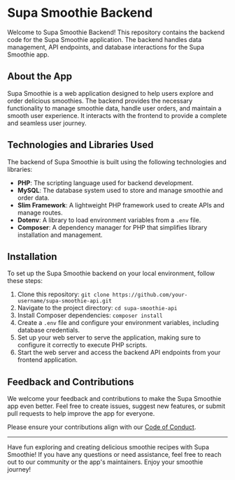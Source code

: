 # Supa Smoothie Backend

Welcome to Supa Smoothie Backend! This repository contains the backend code for the Supa Smoothie application. The backend handles data management, API endpoints, and database interactions for the Supa Smoothie app.

## About the App

Supa Smoothie is a web application designed to help users explore and order delicious smoothies. The backend provides the necessary functionality to manage smoothie data, handle user orders, and maintain a smooth user experience. It interacts with the frontend to provide a complete and seamless user journey.

## Technologies and Libraries Used

The backend of Supa Smoothie is built using the following technologies and libraries:

- **PHP**: The scripting language used for backend development.
- **MySQL**: The database system used to store and manage smoothie and order data.
- **Slim Framework**: A lightweight PHP framework used to create APIs and manage routes.
- **Dotenv**: A library to load environment variables from a `.env` file.
- **Composer**: A dependency manager for PHP that simplifies library installation and management.

## Installation

To set up the Supa Smoothie backend on your local environment, follow these steps:

1. Clone this repository: `git clone https://github.com/your-username/supa-smoothie-api.git`
2. Navigate to the project directory: `cd supa-smoothie-api`
3. Install Composer dependencies: `composer install`
4. Create a `.env` file and configure your environment variables, including database credentials.
5. Set up your web server to serve the application, making sure to configure it correctly to execute PHP scripts.
6. Start the web server and access the backend API endpoints from your frontend application.

## Feedback and Contributions

We welcome your feedback and contributions to make the Supa Smoothie app even better. Feel free to create issues, suggest new features, or submit pull requests to help improve the app for everyone.

Please ensure your contributions align with our [Code of Conduct](CODE_OF_CONDUCT.md).

---

Have fun exploring and creating delicious smoothie recipes with Supa Smoothie! If you have any questions or need assistance, feel free to reach out to our community or the app's maintainers. Enjoy your smoothie journey!
